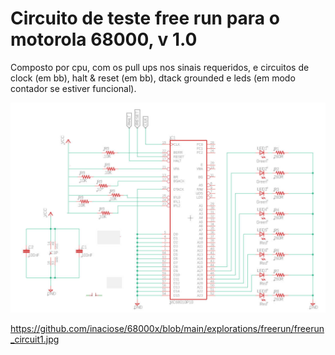 # Circuito de teste free run para o motorola 68000, v 1.0
Composto por cpu, com os pull ups nos sinais requeridos, e circuitos de clock (em bb), halt & reset (em bb), dtack grounded e leds (em modo contador se estiver funcional).  

![alt text](https://github.com/inaciose/68000x/blob/main/explorations/freerun/freerun1/freerun_circuit1.jpg?raw=true)

https://github.com/inaciose/68000x/blob/main/explorations/freerun/freerun_circuit1.jpg

